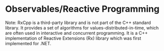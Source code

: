 # Observables/Reactive Programming
Note: RxCpp is a third-party library and is not part of the C++ standard library. It provides a set of algorithms for values-distributed-in-time, which are often used in interactive and concurrent programming. It is a C++ implementation of Reactive Extensions (Rx) library which was first implemented for .NET.